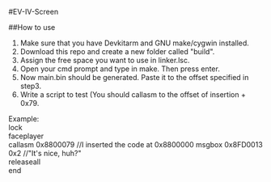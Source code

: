 #EV-IV-Screen  
  
##How to use  
1. Make sure that you have Devkitarm and GNU make/cygwin installed.   
2. Download this repo and create a new folder called "build".   
3. Assign the free space you want to use in linker.lsc.   
4. Open your cmd prompt and type in make. Then press enter.   
5. Now main.bin should be generated. Paste it to the offset specified in step3.   
6. Write a script to test (You should callasm to the offset of insertion + 0x79.   
   
Example:   
lock   
faceplayer   
callasm 0x8800079  //I inserted the code at 0x8800000
msgbox 0x8FD0013 0x2 //"It's nice, huh?"   
releaseall   
end   